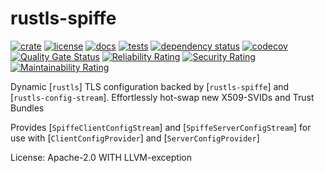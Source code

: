 # rustls-spiffe

[![crate](https://img.shields.io/crates/v/rustls-spiffe)](https://crates.io/crates/rustls-spiffe/)
[![license](https://img.shields.io/crates/l/rustls-spiffe)](https://github.com/dsykes16/rustls-spiffe/blob/main/LICENSE)
[![docs](https://img.shields.io/docsrs/rustls-spiffe)](https://docs.rs/rustls-spiffe/)
[![tests](https://github.com/dsykes16/rustls-spiffe/actions/workflows/test.yml/badge.svg)](https://github.com/dsykes16/rustls-spiffe/actions/workflows/test.yml)
[![dependency status](https://deps.rs/repo/github/dsykes16/rustls-spiffe/status.svg)](https://deps.rs/repo/github/dsykes16/rustls-spiffe)
[![codecov](https://codecov.io/gh/dsykes16/rustls-spiffe/graph/badge.svg?token=825DFBW1VA)](https://codecov.io/gh/dsykes16/rustls-spiffe)
[![Quality Gate Status](https://sonarcloud.io/api/project_badges/measure?project=dsykes16_rustls-spiffe&metric=alert_status)](https://sonarcloud.io/summary/new_code?id=dsykes16_rustls-spiffe)
[![Reliability Rating](https://sonarcloud.io/api/project_badges/measure?project=dsykes16_rustls-spiffe&metric=reliability_rating)](https://sonarcloud.io/summary/new_code?id=dsykes16_rustls-spiffe)
[![Security Rating](https://sonarcloud.io/api/project_badges/measure?project=dsykes16_rustls-spiffe&metric=security_rating)](https://sonarcloud.io/summary/new_code?id=dsykes16_rustls-spiffe)
[![Maintainability Rating](https://sonarcloud.io/api/project_badges/measure?project=dsykes16_rustls-spiffe&metric=sqale_rating)](https://sonarcloud.io/summary/new_code?id=dsykes16_rustls-spiffe)

Dynamic [`rustls`] TLS configuration backed by [`rustls-spiffe`] and [`rustls-config-stream`].
Effortlessly hot-swap new X509-SVIDs and Trust Bundles

Provides [`SpiffeClientConfigStream`] and [`SpiffeServerConfigStream`] for
use with [`ClientConfigProvider`] and [`ServerConfigProvider`]

License: Apache-2.0 WITH LLVM-exception
